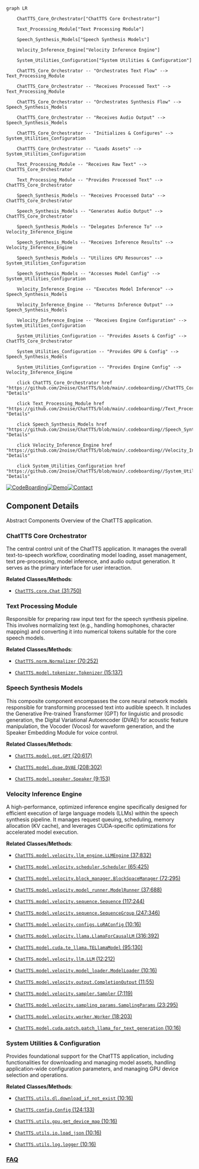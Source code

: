 ```mermaid

graph LR

    ChatTTS_Core_Orchestrator["ChatTTS Core Orchestrator"]

    Text_Processing_Module["Text Processing Module"]

    Speech_Synthesis_Models["Speech Synthesis Models"]

    Velocity_Inference_Engine["Velocity Inference Engine"]

    System_Utilities_Configuration["System Utilities & Configuration"]

    ChatTTS_Core_Orchestrator -- "Orchestrates Text Flow" --> Text_Processing_Module

    ChatTTS_Core_Orchestrator -- "Receives Processed Text" --> Text_Processing_Module

    ChatTTS_Core_Orchestrator -- "Orchestrates Synthesis Flow" --> Speech_Synthesis_Models

    ChatTTS_Core_Orchestrator -- "Receives Audio Output" --> Speech_Synthesis_Models

    ChatTTS_Core_Orchestrator -- "Initializes & Configures" --> System_Utilities_Configuration

    ChatTTS_Core_Orchestrator -- "Loads Assets" --> System_Utilities_Configuration

    Text_Processing_Module -- "Receives Raw Text" --> ChatTTS_Core_Orchestrator

    Text_Processing_Module -- "Provides Processed Text" --> ChatTTS_Core_Orchestrator

    Speech_Synthesis_Models -- "Receives Processed Data" --> ChatTTS_Core_Orchestrator

    Speech_Synthesis_Models -- "Generates Audio Output" --> ChatTTS_Core_Orchestrator

    Speech_Synthesis_Models -- "Delegates Inference To" --> Velocity_Inference_Engine

    Speech_Synthesis_Models -- "Receives Inference Results" --> Velocity_Inference_Engine

    Speech_Synthesis_Models -- "Utilizes GPU Resources" --> System_Utilities_Configuration

    Speech_Synthesis_Models -- "Accesses Model Config" --> System_Utilities_Configuration

    Velocity_Inference_Engine -- "Executes Model Inference" --> Speech_Synthesis_Models

    Velocity_Inference_Engine -- "Returns Inference Output" --> Speech_Synthesis_Models

    Velocity_Inference_Engine -- "Receives Engine Configuration" --> System_Utilities_Configuration

    System_Utilities_Configuration -- "Provides Assets & Config" --> ChatTTS_Core_Orchestrator

    System_Utilities_Configuration -- "Provides GPU & Config" --> Speech_Synthesis_Models

    System_Utilities_Configuration -- "Provides Engine Config" --> Velocity_Inference_Engine

    click ChatTTS_Core_Orchestrator href "https://github.com/2noise/ChatTTS/blob/main/.codeboarding//ChatTTS_Core_Orchestrator.md" "Details"

    click Text_Processing_Module href "https://github.com/2noise/ChatTTS/blob/main/.codeboarding//Text_Processing_Module.md" "Details"

    click Speech_Synthesis_Models href "https://github.com/2noise/ChatTTS/blob/main/.codeboarding//Speech_Synthesis_Models.md" "Details"

    click Velocity_Inference_Engine href "https://github.com/2noise/ChatTTS/blob/main/.codeboarding//Velocity_Inference_Engine.md" "Details"

    click System_Utilities_Configuration href "https://github.com/2noise/ChatTTS/blob/main/.codeboarding//System_Utilities_Configuration.md" "Details"

```

[![CodeBoarding](https://img.shields.io/badge/Generated%20by-CodeBoarding-9cf?style=flat-square)](https://github.com/CodeBoarding/GeneratedOnBoardings)[![Demo](https://img.shields.io/badge/Try%20our-Demo-blue?style=flat-square)](https://www.codeboarding.org/demo)[![Contact](https://img.shields.io/badge/Contact%20us%20-%20contact@codeboarding.org-lightgrey?style=flat-square)](mailto:contact@codeboarding.org)



## Component Details



Abstract Components Overview of the ChatTTS application.



### ChatTTS Core Orchestrator

The central control unit of the ChatTTS application. It manages the overall text-to-speech workflow, coordinating model loading, asset management, text pre-processing, model inference, and audio output generation. It serves as the primary interface for user interaction.





**Related Classes/Methods**:



- <a href="https://github.com/2noise/ChatTTS/blob/master/ChatTTS/core.py#L31-L750" target="_blank" rel="noopener noreferrer">`ChatTTS.core.Chat` (31:750)</a>





### Text Processing Module

Responsible for preparing raw input text for the speech synthesis pipeline. This involves normalizing text (e.g., handling homophones, character mapping) and converting it into numerical tokens suitable for the core speech models.





**Related Classes/Methods**:



- <a href="https://github.com/2noise/ChatTTS/blob/master/ChatTTS/norm.py#L70-L252" target="_blank" rel="noopener noreferrer">`ChatTTS.norm.Normalizer` (70:252)</a>

- <a href="https://github.com/2noise/ChatTTS/blob/master/ChatTTS/model/tokenizer.py#L15-L137" target="_blank" rel="noopener noreferrer">`ChatTTS.model.tokenizer.Tokenizer` (15:137)</a>





### Speech Synthesis Models

This composite component encompasses the core neural network models responsible for transforming processed text into audible speech. It includes the Generative Pre-trained Transformer (GPT) for linguistic and prosodic generation, the Digital Variational Autoencoder (DVAE) for acoustic feature manipulation, the Vocoder (Vocos) for waveform generation, and the Speaker Embedding Module for voice control.





**Related Classes/Methods**:



- <a href="https://github.com/2noise/ChatTTS/blob/master/ChatTTS/model/gpt.py#L20-L617" target="_blank" rel="noopener noreferrer">`ChatTTS.model.gpt.GPT` (20:617)</a>

- <a href="https://github.com/2noise/ChatTTS/blob/master/ChatTTS/model/dvae.py#L208-L302" target="_blank" rel="noopener noreferrer">`ChatTTS.model.dvae.DVAE` (208:302)</a>

- <a href="https://github.com/2noise/ChatTTS/blob/master/ChatTTS/model/speaker.py#L9-L153" target="_blank" rel="noopener noreferrer">`ChatTTS.model.speaker.Speaker` (9:153)</a>





### Velocity Inference Engine

A high-performance, optimized inference engine specifically designed for efficient execution of large language models (LLMs) within the speech synthesis pipeline. It manages request queuing, scheduling, memory allocation (KV cache), and leverages CUDA-specific optimizations for accelerated model execution.





**Related Classes/Methods**:



- <a href="https://github.com/2noise/ChatTTS/blob/master/ChatTTS/model/velocity/llm_engine.py#L37-L832" target="_blank" rel="noopener noreferrer">`ChatTTS.model.velocity.llm_engine.LLMEngine` (37:832)</a>

- <a href="https://github.com/2noise/ChatTTS/blob/master/ChatTTS/model/velocity/scheduler.py#L65-L425" target="_blank" rel="noopener noreferrer">`ChatTTS.model.velocity.scheduler.Scheduler` (65:425)</a>

- <a href="https://github.com/2noise/ChatTTS/blob/master/ChatTTS/model/velocity/block_manager.py#L72-L295" target="_blank" rel="noopener noreferrer">`ChatTTS.model.velocity.block_manager.BlockSpaceManager` (72:295)</a>

- <a href="https://github.com/2noise/ChatTTS/blob/master/ChatTTS/model/velocity/model_runner.py#L37-L688" target="_blank" rel="noopener noreferrer">`ChatTTS.model.velocity.model_runner.ModelRunner` (37:688)</a>

- <a href="https://github.com/2noise/ChatTTS/blob/master/ChatTTS/model/velocity/sequence.py#L117-L244" target="_blank" rel="noopener noreferrer">`ChatTTS.model.velocity.sequence.Sequence` (117:244)</a>

- <a href="https://github.com/2noise/ChatTTS/blob/master/ChatTTS/model/velocity/sequence.py#L247-L346" target="_blank" rel="noopener noreferrer">`ChatTTS.model.velocity.sequence.SequenceGroup` (247:346)</a>

- <a href="https://github.com/2noise/ChatTTS/blob/master/ChatTTS/model/velocity/configs.py#L10-L16" target="_blank" rel="noopener noreferrer">`ChatTTS.model.velocity.configs.LoRAConfig` (10:16)</a>

- <a href="https://github.com/2noise/ChatTTS/blob/master/ChatTTS/model/velocity/llama.py#L316-L392" target="_blank" rel="noopener noreferrer">`ChatTTS.model.velocity.llama.LlamaForCausalLM` (316:392)</a>

- <a href="https://github.com/2noise/ChatTTS/blob/master/ChatTTS/model/cuda/te_llama.py#L95-L130" target="_blank" rel="noopener noreferrer">`ChatTTS.model.cuda.te_llama.TELlamaModel` (95:130)</a>

- <a href="https://github.com/2noise/ChatTTS/blob/master/ChatTTS/model/velocity/llm.py#L12-L212" target="_blank" rel="noopener noreferrer">`ChatTTS.model.velocity.llm.LLM` (12:212)</a>

- <a href="https://github.com/2noise/ChatTTS/blob/master/ChatTTS/model/velocity/model_loader.py#L10-L16" target="_blank" rel="noopener noreferrer">`ChatTTS.model.velocity.model_loader.ModelLoader` (10:16)</a>

- <a href="https://github.com/2noise/ChatTTS/blob/master/ChatTTS/model/velocity/output.py#L11-L55" target="_blank" rel="noopener noreferrer">`ChatTTS.model.velocity.output.CompletionOutput` (11:55)</a>

- <a href="https://github.com/2noise/ChatTTS/blob/master/ChatTTS/model/velocity/sampler.py#L7-L119" target="_blank" rel="noopener noreferrer">`ChatTTS.model.velocity.sampler.Sampler` (7:119)</a>

- <a href="https://github.com/2noise/ChatTTS/blob/master/ChatTTS/model/velocity/sampling_params.py#L23-L295" target="_blank" rel="noopener noreferrer">`ChatTTS.model.velocity.sampling_params.SamplingParams` (23:295)</a>

- <a href="https://github.com/2noise/ChatTTS/blob/master/ChatTTS/model/velocity/worker.py#L18-L203" target="_blank" rel="noopener noreferrer">`ChatTTS.model.velocity.worker.Worker` (18:203)</a>

- <a href="https://github.com/2noise/ChatTTS/blob/master/ChatTTS/model/cuda/patch.py#L10-L16" target="_blank" rel="noopener noreferrer">`ChatTTS.model.cuda.patch.patch_llama_for_text_generation` (10:16)</a>





### System Utilities & Configuration

Provides foundational support for the ChatTTS application, including functionalities for downloading and managing model assets, handling application-wide configuration parameters, and managing GPU device selection and operations.





**Related Classes/Methods**:



- <a href="https://github.com/2noise/ChatTTS/blob/master/ChatTTS/utils/dl.py#L10-L16" target="_blank" rel="noopener noreferrer">`ChatTTS.utils.dl.download_if_not_exist` (10:16)</a>

- <a href="https://github.com/2noise/ChatTTS/blob/master/ChatTTS/config/config.py#L124-L133" target="_blank" rel="noopener noreferrer">`ChatTTS.config.Config` (124:133)</a>

- <a href="https://github.com/2noise/ChatTTS/blob/master/ChatTTS/utils/gpu.py#L10-L16" target="_blank" rel="noopener noreferrer">`ChatTTS.utils.gpu.get_device_map` (10:16)</a>

- <a href="https://github.com/2noise/ChatTTS/blob/master/ChatTTS/utils/io.py#L10-L16" target="_blank" rel="noopener noreferrer">`ChatTTS.utils.io.load_json` (10:16)</a>

- <a href="https://github.com/2noise/ChatTTS/blob/master/ChatTTS/utils/log.py#L10-L16" target="_blank" rel="noopener noreferrer">`ChatTTS.utils.log.logger` (10:16)</a>









### [FAQ](https://github.com/CodeBoarding/GeneratedOnBoardings/tree/main?tab=readme-ov-file#faq)